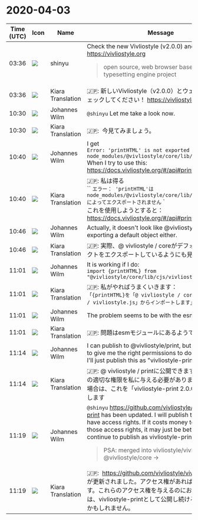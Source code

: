 # 2020-04-03

|Time (UTC)|Icon|Name|Message|
|---|---|---|---|
|03:36|![](https://avatars.slack-edge.com/2018-04-27/354445776386_e258f5ed5ba887b08668_72.jpg)|shinyu|Check the new Vivliostyle (v2.0.0) and our website! <https://vivliostyle.org><br><blockquote>open source, web browser based CSS typesetting engine project</blockquote>|
|03:36|![](https://avatars.slack-edge.com/2019-08-21/732685848020_f3f20736795184660348_72.png)|Kiara Translation|🇯🇵: 新しいVivliostyle（v2.0.0）とウェブサイトをチェックしてください！ <https://vivliostyle.org>|
|10:30|![](https://secure.gravatar.com/avatar/4bfb46cf7e0d60e07f9d685589e68267.jpg?s=72&d=https%3A%2F%2Fa.slack-edge.com%2Fdf10d%2Fimg%2Favatars%2Fava_0021-72.png)|Johannes Wilm|`@shinyu` Let me take a look now.|
|10:30|![](https://avatars.slack-edge.com/2019-08-21/732685848020_f3f20736795184660348_72.png)|Kiara Translation|🇯🇵:  今見てみましょう。|
|10:40|![](https://secure.gravatar.com/avatar/4bfb46cf7e0d60e07f9d685589e68267.jpg?s=72&d=https%3A%2F%2Fa.slack-edge.com%2Fdf10d%2Fimg%2Favatars%2Fava_0021-72.png)|Johannes Wilm|I get<br>```Error: 'printHTML' is not exported by node_modules/@vivliostyle/core/lib/vivliostyle.js```<br>When I try to use this: <https://docs.vivliostyle.org/#/api#print>|
|10:40|![](https://avatars.slack-edge.com/2019-08-21/732685848020_f3f20736795184660348_72.png)|Kiara Translation|🇯🇵: 私は得る<br>`` `エラー： 'printHTML'はnode_modules/@vivliostyle/core/lib/vivliostyle.jsによってエクスポートされません` `<br>これを使用しようとすると：<https://docs.vivliostyle.org/#/api#print>|
|10:46|![](https://secure.gravatar.com/avatar/4bfb46cf7e0d60e07f9d685589e68267.jpg?s=72&d=https%3A%2F%2Fa.slack-edge.com%2Fdf10d%2Fimg%2Favatars%2Fava_0021-72.png)|Johannes Wilm|Actually, it doesn't look like @vivliostyle/core is exporting a default object either.|
|10:46|![](https://avatars.slack-edge.com/2019-08-21/732685848020_f3f20736795184660348_72.png)|Kiara Translation|🇯🇵: 実際、@ vivliostyle / coreがデフォルトオブジェクトをエクスポートしているようにも見えません。|
|11:01|![](https://secure.gravatar.com/avatar/4bfb46cf7e0d60e07f9d685589e68267.jpg?s=72&d=https%3A%2F%2Fa.slack-edge.com%2Fdf10d%2Fimg%2Favatars%2Fava_0021-72.png)|Johannes Wilm|It is working if I do:<br>```import {printHTML} from "@vivliostyle/core/lib/cjs/vivliostyle.js"```|
|11:01|![](https://avatars.slack-edge.com/2019-08-21/732685848020_f3f20736795184660348_72.png)|Kiara Translation|🇯🇵: 私がやればうまくいきます：<br>`「{printHTML}を「@ vivliostyle / core / lib / cjs / vivliostyle.js」からインポートします」` `|
|11:01|![](https://secure.gravatar.com/avatar/4bfb46cf7e0d60e07f9d685589e68267.jpg?s=72&d=https%3A%2F%2Fa.slack-edge.com%2Fdf10d%2Fimg%2Favatars%2Fava_0021-72.png)|Johannes Wilm|The problem seems to be with the esm module|
|11:01|![](https://avatars.slack-edge.com/2019-08-21/732685848020_f3f20736795184660348_72.png)|Kiara Translation|🇯🇵: 問題はesmモジュールにあるようです|
|11:14|![](https://secure.gravatar.com/avatar/4bfb46cf7e0d60e07f9d685589e68267.jpg?s=72&d=https%3A%2F%2Fa.slack-edge.com%2Fdf10d%2Fimg%2Favatars%2Fava_0021-72.png)|Johannes Wilm|I can publish to @vivliostyle/print, but then you need to give me the right permissions to do so. Otherwise I'll just publish this as "vivliostyle-print 2.0.0"|
|11:14|![](https://avatars.slack-edge.com/2019-08-21/732685848020_f3f20736795184660348_72.png)|Kiara Translation|🇯🇵: @ vivliostyle / printに公開できますが、そのための適切な権限を私に与える必要があります。それ以外の場合は、これを「vivliostyle-print 2.0.0」として公開します|
|11:19|![](https://secure.gravatar.com/avatar/4bfb46cf7e0d60e07f9d685589e68267.jpg?s=72&d=https%3A%2F%2Fa.slack-edge.com%2Fdf10d%2Fimg%2Favatars%2Fava_0021-72.png)|Johannes Wilm|`@shinyu` <https://github.com/vivliostyle/vivliostyle-print> has been updated. I will publish to npm once I have access rights. If it costs money to give me those access rights, it may just be better/easier to continue to publish as vivliostyle-print<br><blockquote>PSA: merged into vivliostyle/vivliostyle as @vivliostyle/core →</blockquote>|
|11:19|![](https://avatars.slack-edge.com/2019-08-21/732685848020_f3f20736795184660348_72.png)|Kiara Translation|🇯🇵:  <https://github.com/vivliostyle/vivliostyle-print>が更新されました。アクセス権があればnpmに公開します。これらのアクセス権を与えるのにお金がかかる場合は、vivliostyle-printとして公開し続ける方が良い/簡単かもしれません。|
